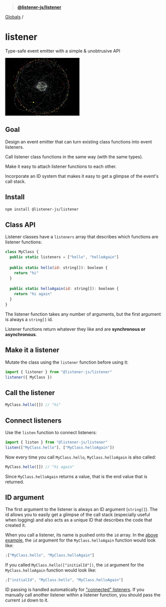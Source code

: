 > **[@listener-js/listener](README.md)**

[Globals](globals.md) /

# listener

Type-safe event emitter with a simple & unobtrusive API

![listener](media/listener.gif)

## Goal

Design an event emitter that can turn existing class functions into event listeners.

Call listener class functions in the same way (with the same types).

Make it easy to attach listener functions to each other.

Incorporate an ID system that makes it easy to get a glimpse of the event's call stack.

## Install

```bash
npm install @listener-js/listener
```

## Class API

Listener classes have a `listeners` array that describes which functions are listener functions:

```js
class MyClass {
  public static listeners = ["hello", "helloAgain"]

  public static hello(id: string[]): boolean {
    return "hi"
  }

  public static helloAgain(id: string[]): boolean {
    return "hi again"
  }
}
```

The listener function takes any number of arguments, but the first argument is always a `string[]` id.

Listener functions return whatever they like and are **synchronous or asynchronous**.

## Make it a listener

Mutate the class using the `listener` function before using it:

```js
import { listener } from "@listener-js/listener"
listener({ MyClass })
```

## Call the listener

```js
MyClass.hello([]) // "hi"
```

## Connect listeners

Use the `listen` function to connect listeners:

```js
import { listen } from "@listener-js/listener"
listen(["MyClass.hello"], ["MyClass.helloAgain"])
```

Now every time you call `MyClass.hello`, `MyClass.helloAgain` is also called:

```js
MyClass.hello([]) // "hi again"
```

Since `MyClass.helloAgain` returns a value, that is the end value that is returned.

## ID argument

The first argument to the listener is always an ID argument (`string[]`). The id allows you to easily get a glimpse of the call stack (especially useful when logging) and also acts as a unique ID that describes the code that created it.

When you call a listener, its name is pushed onto the `id` array. In the [above example](#connect-listeners), the `id` argument for the `MyClass.helloAgain` function would look like:

```js
;["MyClass.hello", "MyClass.helloAgain"]
```

If you called `MyClass.hello(["initialId"])`, the `id` argument for the `MyClass.helloAgain` function would look like:

```js
;["initialId", "MyClass.hello", "MyClass.helloAgain"]
```

ID passing is handled automatically for ["connected" listeners](#connect-listeners). If you manually call another listener within a listener function, you should pass the current `id` down to it.